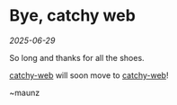 # Bye, catchy web

*2025-06-29*

So long and thanks for all the shoes.

[catchy-web](https://maunzcache.github.io/catchy-web/) will soon move to [catchy-web](https://github.com/catchy-web)!

~maunz